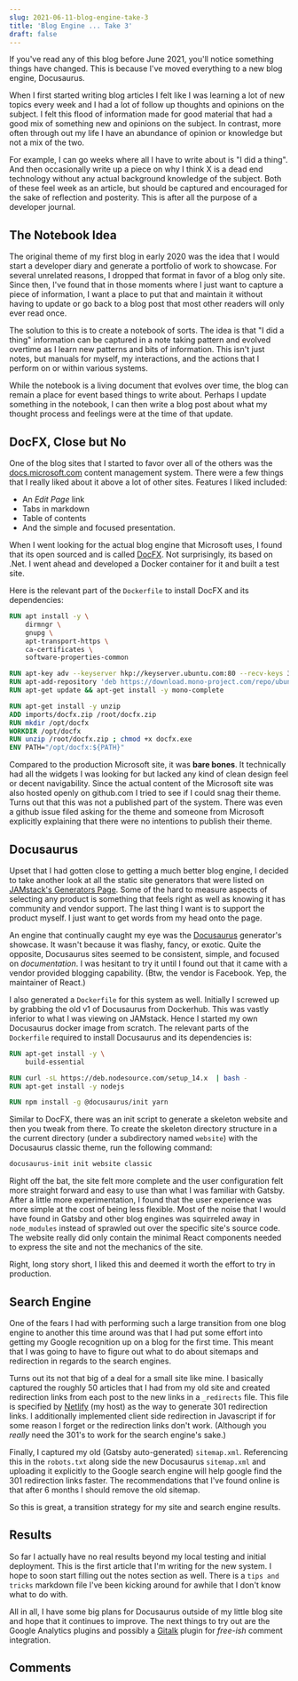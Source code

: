 ```yaml
---
slug: 2021-06-11-blog-engine-take-3
title: 'Blog Engine ... Take 3'
draft: false
---
```


If you've read any of this blog before June 2021, you'll notice something things have changed. This is because I've moved everything to a new blog engine, Docusaurus.

When I first started writing blog articles I felt like I was learning a lot of new topics every week and I had a lot of follow up thoughts and opinions on the subject. I felt this flood of information made for good material that had a good mix of something new and opinions on the subject. In contrast, more often through out my life I have an abundance of opinion or knowledge but not a mix of the two.

<!--truncate-->

For example, I can go weeks where all I have to write about is "I did a thing". And then occasionally write up a piece on why I think X is a dead end technology without any actual background knowledge of the subject. Both of these feel week as an article, but should be captured and encouraged for the sake of reflection and posterity. This is after all the purpose of a developer journal.

## The Notebook Idea

The original theme of my first blog in early 2020 was the idea that I would start a developer diary and generate a portfolio of work to showcase. For several unrelated reasons, I dropped that format in favor of a blog only site. Since then, I've found that in those moments where I just want to capture a piece of information, I want a place to put that and maintain it without having to update or go back to a blog post that most other readers will only ever read once.

The solution to this is to create a notebook of sorts. The idea is that "I did a thing" information can be captured in a note taking pattern and evolved overtime as I learn new patterns and bits of information. This isn't just notes, but manuals for myself, my interactions, and the actions that I perform on or within various systems.

While the notebook is a living document that evolves over time, the blog can remain a place for event based things to write about. Perhaps I update something in the notebook, I can then write a blog post about what my thought process and feelings were at the time of that update.

## DocFX, Close but No

One of the blog sites that I started to favor over all of the others was the [docs.microsoft.com](https://docs.microsoft.com) content management system. There were a few things that I really liked about it above a lot of other sites. Features I liked included:

- An _Edit Page_ link
- Tabs in markdown
- Table of contents
- And the simple and focused presentation.

When I went looking for the actual blog engine that Microsoft uses, I found that its open sourced and is called [DocFX](https://dotnet.github.io/docfx/). Not surprisingly, its based on .Net. I went ahead and developed a Docker container for it and built a test site.

Here is the relevant part of the `Dockerfile` to install DocFX and its dependencies:

```dockerfile
RUN apt install -y \
    dirmngr \
    gnupg \
    apt-transport-https \
    ca-certificates \
    software-properties-common

RUN apt-key adv --keyserver hkp://keyserver.ubuntu.com:80 --recv-keys 3FA7E0328081BFF6A14DA29AA6A19B38D3D831EF
RUN apt-add-repository 'deb https://download.mono-project.com/repo/ubuntu stable-focal main'
RUN apt-get update && apt-get install -y mono-complete

RUN apt-get install -y unzip
ADD imports/docfx.zip /root/docfx.zip
RUN mkdir /opt/docfx
WORKDIR /opt/docfx
RUN unzip /root/docfx.zip ; chmod +x docfx.exe
ENV PATH="/opt/docfx:${PATH}"
```

Compared to the production Microsoft site, it was **bare bones**. It technically had all the widgets I was looking for but lacked any kind of clean design feel or decent navigability. Since the actual content of the Microsoft site was also hosted openly on github.com I tried to see if I could snag their theme. Turns out that this was not a published part of the system. There was even a github issue filed asking for the theme and someone from Microsoft explicitly explaining that there were no intentions to publish their theme.

## Docusaurus

Upset that I had gotten close to getting a much better blog engine, I decided to take another look at all the static site generators that were listed on [JAMstack's Generators Page](https://jamstack.org/generators/). Some of the hard to measure aspects of selecting any product is something that feels right as well as knowing it has community and vendor support. The last thing I want is to support the product myself. I just want to get words from my head onto the page.

An engine that continually caught my eye was the [Docusaurus](https://docusaurus.io/) generator's showcase. It wasn't because it was flashy, fancy, or exotic. Quite the opposite, Docusaurus sites seemed to be consistent, simple, and focused on _documentation_. I was hesitant to try it until I found out that it came with a vendor provided blogging capability. (Btw, the vendor is Facebook. Yep, the maintainer of React.)

I also generated a `Dockerfile` for this system as well. Initially I screwed up by grabbing the old v1 of Docusaurus from Dockerhub. This was vastly inferior to what I was viewing on JAMstack. Hence I started my own Docusaurus docker image from scratch. The relevant parts of the `Dockerfile` required to install Docusaurus and its dependencies is:

```dockerfile
RUN apt-get install -y \
    build-essential

RUN curl -sL https://deb.nodesource.com/setup_14.x  | bash -
RUN apt-get install -y nodejs

RUN npm install -g @docusaurus/init yarn
```

Similar to DocFX, there was an init script to generate a skeleton website and then you tweak from there. To create the skeleton directory structure in a the current directory (under a subdirectory named `website`) with the Docusaurus classic theme, run the following command:

```sh
docusaurus-init init website classic
```

Right off the bat, the site felt more complete and the user configuration felt more straight forward and easy to use than what I was familiar with Gatsby. After a little more experimentation, I found that the user experience was more simple at the cost of being less flexible. Most of the noise that I would have found in Gatsby and other blog engines was squirreled away in `node_modules` instead of sprawled out over the specific site's source code. The website really did only contain the minimal React components needed to express the site and not the mechanics of the site.

Right, long story short, I liked this and deemed it worth the effort to try in production.

## Search Engine

One of the fears I had with performing such a large transition from one blog engine to another this time around was that I had put some effort into getting my Google recognition up on a blog for the first time. This meant that I was going to have to figure out what to do about sitemaps and redirection in regards to the search engines.

Turns out its not that big of a deal for a small site like mine. I basically captured the roughly 50 articles that I had from my old site and created redirection links from each post to the new links in a `_redirects` file. This file is specified by [Netlify](https://netlify.com) (my host) as the way to generate 301 redirection links. I additionally implemented client side redirection in Javascript if for some reason I forget or the redirection links don't work. (Although you _really_ need the 301's to work for the search engine's sake.)

Finally, I captured my old (Gatsby auto-generated) `sitemap.xml`. Referencing this in the `robots.txt` along side the new Docusaurus `sitemap.xml` and uploading it explicitly to the Google search engine will help google find the 301 redirection links faster. The recommendations that I've found online is that after 6 months I should remove the old sitemap.

So this is great, a transition strategy for my site and search engine results.

## Results

So far I actually have no real results beyond my local testing and initial deployment. This is the first article that I'm writing for the new system. I hope to soon start filling out the notes section as well. There is a `tips and tricks` markdown file I've been kicking around for awhile that I don't know what to do with.

All in all, I have some big plans for Docusaurus outside of my little blog site and hope that it continues to improve. The next things to try out are the Google Analytics plugins and possibly a [Gitalk](https://github.com/gitalk/gitalk) plugin for _free-ish_ comment integration.

## Comments

<Comments />
